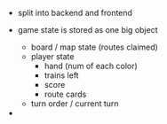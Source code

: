 - split into backend and frontend

- game state is stored as one big object
	- board / map state (routes claimed)
	- player state
		- hand (num of each color)
		- trains left
		- score
		- route cards
	- turn order / current turn

- 
